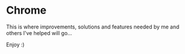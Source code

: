 # Chrome

This is where improvements, solutions and features needed by me
and others I've helped will go...

Enjoy :)
